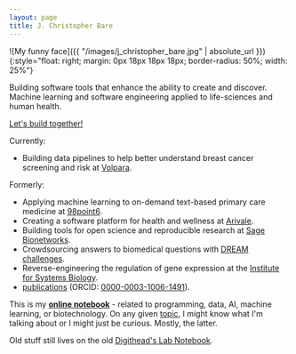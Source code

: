 ```yaml
---
layout: page
title: J. Christopher Bare
---
```


![My funny face]({{ "/images/j_christopher_bare.jpg" | absolute_url }}){:style="float: right; margin: 0px 18px 18px 18px; border-radius: 50%; width: 25%"}

Building software tools that enhance the ability to create and discover. Machine learning and software engineering applied to life-sciences and human health.

[Let's build together!](/pages/work-with-me)

Currently:
* Building data pipelines to help better understand breast cancer screening and risk at [Volpara][10].

Formerly:
* Applying machine learning to on-demand text-based primary care medicine at [98point6][8].
* Creating a software platform for health and wellness at [Arivale][1].
* Building tools for open science and reproducible research at [Sage Bionetworks][2].
* Crowdsourcing answers to biomedical questions with [DREAM challenges][3].
* Reverse-engineering the regulation of gene expression at the [Institute for Systems Biology][4].
* [publications][5] (ORCID: [0000-0003-1006-1491][9]).

This is my **[online notebook][7]** - related to programming, data, AI, machine learning, or biotechnology. On any given [topic][11], I might know what I'm talking about or I might just be curious. Mostly, the latter.

Old stuff still lives on the old [Digithead's Lab Notebook][6].

[1]: https://arivale.com/ "Arivale"
[2]: http://sagebase.org/ "Sage Bionetworks"
[3]: http://dreamchallenges.org/
[4]: https://www.systemsbiology.org/ "Institute for Systems Biology"
[5]: https://scholar.google.com/citations?hl=en&user=EEZ5DLgAAAAJ&view_op=list_works&sortby=pubdate "Publications on Google Scholar"
[6]: https://digitheadslabnotebook.blogspot.com/ "Digithead's Lab Notebook"
[7]: /notebook.html
[8]: https://www.98point6.com/
[9]: https://orcid.org/0000-0003-1006-1491
[10]: https://www.volparahealth.com/
[11]: /site-index.html
